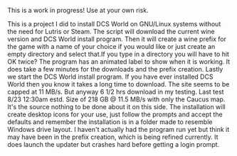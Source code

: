 This is a work in progress! Use at your own risk.

This is a project I did to install DCS World on GNU/Linux systems without the need for Lutris or Steam.
The script will download the current wine version and DCS World install program. Then it will create a wine 
prefix for the game with a name of your choice if you would like or just create an empty directory and select
that.If you type in a directory you will have to hit OK twice?
The program has an animated label to show when it is working. It does take a few minutes for the downloads
and the prefix creation.
Lastly we start the DCS World install program. If you have ever installed DCS World then you know it takes
a long time to download. The site seems to be capped at 11 MB/s. But anyway 6 1/2 hrs download in my testing.
Last test 8/23 12:30am estd. Size of 218 GB @ 11.5 MB/s with only the Caucus map. It's the source nothing to be
done about it on this side.
The installation will create desktop icons for your use, just follow the prompts and accept the defaults and
remember the installation is in a folder made to resemble Windows drive layout. I haven't actually had the program
run yet but think it may have been in the prefix creation, which is being refined currently. It does launch the
updater but crashes hard before getting a login prompt.
